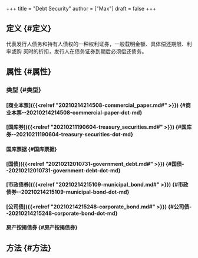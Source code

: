 +++
title = "Debt Security"
author = ["Max"]
draft = false
+++

## 定义 {#定义}

代表发行人债务和持有人债权的一种权利证券，一般载明金额、具体偿还期限、利率或购
买时的折扣，发行人在债务证券到期后必须偿还债务。


## 属性 {#属性}


### 类型 {#类型}


#### [商业本票]({{<relref "20210214214508-commercial_paper.md#" >}}) {#商业本票--20210214214508-commercial-paper-dot-md}


#### [国库券]({{<relref "20210211190604-treasury_securities.md#" >}}) {#国库券--20210211190604-treasury-securities-dot-md}


#### 国库票据 {#国库票据}


#### [国债]({{<relref "20210212010731-government_debt.md#" >}}) {#国债--20210212010731-government-debt-dot-md}


#### [市政债券]({{<relref "20210214215109-municipal_bond.md#" >}}) {#市政债券--20210214215109-municipal-bond-dot-md}


#### [公司债]({{<relref "20210214215248-corporate_bond.md#" >}}) {#公司债--20210214215248-corporate-bond-dot-md}


#### 房产按揭债券 {#房产按揭债券}


## 方法 {#方法}
